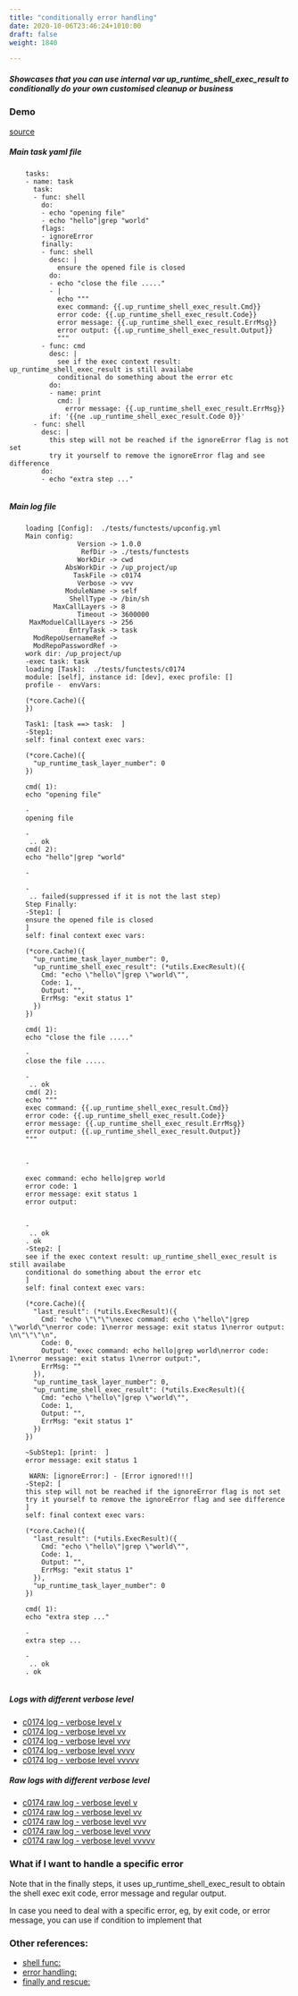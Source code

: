 ```yaml
---
title: "conditionally error handling"
date: 2020-10-06T23:46:24+1010:00
draft: false
weight: 1840

---
```


##### Showcases that you can use internal var up_runtime_shell_exec_result to conditionally do your own customised cleanup or business


### Demo








[source](https://github.com/upcmd/up/blob/master/tests/functests/c0174.yml)

##### Main task yaml file
```
    tasks:
    - name: task
      task:
      - func: shell
        do:
        - echo "opening file"
        - echo "hello"|grep "world"
        flags:
        - ignoreError
        finally:
        - func: shell
          desc: |
            ensure the opened file is closed
          do:
          - echo "close the file ....."
          - |
            echo """
            exec command: {{.up_runtime_shell_exec_result.Cmd}}
            error code: {{.up_runtime_shell_exec_result.Code}}
            error message: {{.up_runtime_shell_exec_result.ErrMsg}}
            error output: {{.up_runtime_shell_exec_result.Output}}
            """
        - func: cmd
          desc: |
            see if the exec context result: up_runtime_shell_exec_result is still availabe
            conditional do something about the error etc
          do:
          - name: print
            cmd: |
              error message: {{.up_runtime_shell_exec_result.ErrMsg}}
          if: '{{ne .up_runtime_shell_exec_result.Code 0}}'
      - func: shell
        desc: |
          this step will not be reached if the ignoreError flag is not set
          try it yourself to remove the ignoreError flag and see difference
        do:
        - echo "extra step ..."
    
```
##### Main log file
```
    loading [Config]:  ./tests/functests/upconfig.yml
    Main config:
                 Version -> 1.0.0
                  RefDir -> ./tests/functests
                 WorkDir -> cwd
              AbsWorkDir -> /up_project/up
                TaskFile -> c0174
                 Verbose -> vvv
              ModuleName -> self
               ShellType -> /bin/sh
           MaxCallLayers -> 8
                 Timeout -> 3600000
     MaxModuelCallLayers -> 256
               EntryTask -> task
      ModRepoUsernameRef -> 
      ModRepoPasswordRef -> 
    work dir: /up_project/up
    -exec task: task
    loading [Task]:  ./tests/functests/c0174
    module: [self], instance id: [dev], exec profile: []
    profile -  envVars:
    
    (*core.Cache)({
    })
    
    Task1: [task ==> task:  ]
    -Step1:
    self: final context exec vars:
    
    (*core.Cache)({
      "up_runtime_task_layer_number": 0
    })
    
    cmd( 1):
    echo "opening file"
    
    -
    opening file
    
    -
     .. ok
    cmd( 2):
    echo "hello"|grep "world"
    
    -
    
    -
     .. failed(suppressed if it is not the last step)
    Step Finally:
    -Step1: [
    ensure the opened file is closed
    ]
    self: final context exec vars:
    
    (*core.Cache)({
      "up_runtime_task_layer_number": 0,
      "up_runtime_shell_exec_result": (*utils.ExecResult)({
        Cmd: "echo \"hello\"|grep \"world\"",
        Code: 1,
        Output: "",
        ErrMsg: "exit status 1"
      })
    })
    
    cmd( 1):
    echo "close the file ....."
    
    -
    close the file .....
    
    -
     .. ok
    cmd( 2):
    echo """
    exec command: {{.up_runtime_shell_exec_result.Cmd}}
    error code: {{.up_runtime_shell_exec_result.Code}}
    error message: {{.up_runtime_shell_exec_result.ErrMsg}}
    error output: {{.up_runtime_shell_exec_result.Output}}
    """
    
    
    -
    
    exec command: echo hello|grep world
    error code: 1
    error message: exit status 1
    error output: 
    
    
    -
     .. ok
    . ok
    -Step2: [
    see if the exec context result: up_runtime_shell_exec_result is still availabe
    conditional do something about the error etc
    ]
    self: final context exec vars:
    
    (*core.Cache)({
      "last_result": (*utils.ExecResult)({
        Cmd: "echo \"\"\"\nexec command: echo \"hello\"|grep \"world\"\nerror code: 1\nerror message: exit status 1\nerror output: \n\"\"\"\n",
        Code: 0,
        Output: "exec command: echo hello|grep world\nerror code: 1\nerror message: exit status 1\nerror output:",
        ErrMsg: ""
      }),
      "up_runtime_task_layer_number": 0,
      "up_runtime_shell_exec_result": (*utils.ExecResult)({
        Cmd: "echo \"hello\"|grep \"world\"",
        Code: 1,
        Output: "",
        ErrMsg: "exit status 1"
      })
    })
    
    ~SubStep1: [print:  ]
    error message: exit status 1
    
     WARN: [ignoreError:] - [Error ignored!!!]
    -Step2: [
    this step will not be reached if the ignoreError flag is not set
    try it yourself to remove the ignoreError flag and see difference
    ]
    self: final context exec vars:
    
    (*core.Cache)({
      "last_result": (*utils.ExecResult)({
        Cmd: "echo \"hello\"|grep \"world\"",
        Code: 1,
        Output: "",
        ErrMsg: "exit status 1"
      }),
      "up_runtime_task_layer_number": 0
    })
    
    cmd( 1):
    echo "extra step ..."
    
    -
    extra step ...
    
    -
     .. ok
    . ok
    
```


##### Logs with different verbose level
* [c0174 log - verbose level v](../../logs/c0174_v)
* [c0174 log - verbose level vv](../../logs/c0174_vv)
* [c0174 log - verbose level vvv](../../logs/c0174_vvvv)
* [c0174 log - verbose level vvvv](../../logs/c0174_vvvv)
* [c0174 log - verbose level vvvvv](../../logs/c0174_vvvvv)

##### Raw logs with different verbose level
* [c0174 raw log - verbose level v](../../reflogs/c0174_v.log)
* [c0174 raw log - verbose level vv](../../reflogs/c0174_vv.log)
* [c0174 raw log - verbose level vvv](../../reflogs/c0174_vvv.log)
* [c0174 raw log - verbose level vvvv](../../reflogs/c0174_vvvv.log)
* [c0174 raw log - verbose level vvvvv](../../reflogs/c0174_vvvvv.log)







### What if I want to handle a specific error


Note that in the finally steps, it uses up_runtime_shell_exec_result to obtain the shell exec exit code, error message and regular output.

In case you need to deal with a specific error, eg, by exit code, or error message, you can use if condition to implement that












### Other references:
* [shell func:](../../quick-start/c0002/)
* [error handling:](../../test-debug/error_handling/)
* [finally and rescue:](../../flow-controll/c0172/)
